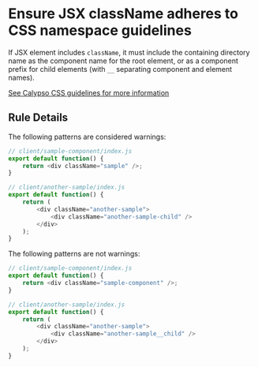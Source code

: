 # Ensure JSX className adheres to CSS namespace guidelines

If JSX element includes `className`, it must include the containing directory name as the component name for the root element, or as a component prefix for child elements (with `__` separating component and element names).

[See Calypso CSS guidelines for more information](https://github.com/Automattic/wp-calypso/blob/master/docs/coding-guidelines/css.md)

## Rule Details

The following patterns are considered warnings:

```js
// client/sample-component/index.js
export default function() {
	return <div className="sample" />;
}

// client/another-sample/index.js
export default function() {
	return (
		<div className="another-sample">
			<div className="another-sample-child" />
		</div>
	);
}
```

The following patterns are not warnings:

```js
// client/sample-component/index.js
export default function() {
	return <div className="sample-component" />;
}

// client/another-sample/index.js
export default function() {
	return (
		<div className="another-sample">
			<div className="another-sample__child" />
		</div>
	);
}
```
